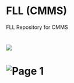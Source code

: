 # FLL (CMMS)
FLL Repository for CMMS
# ![](https://github.com/SaharshSS/FLL-CMMS-/blob/main/RoboRoosters/Robot%20Animation.gif)
# ![Page 1](Innovation/1.png)
